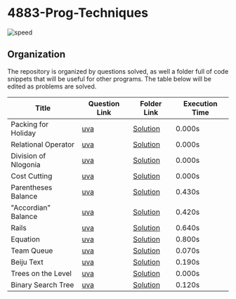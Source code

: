 # 4883-Prog-Techniques

![speed](https://media.giphy.com/media/1C8bHHJturSx2/source.gif)

## Organization

The repository is organized by questions solved, as well a folder full of code snippets that will be useful for other programs. The table below will be edited as problems are solved.

| Title                | Question Link                       | Folder Link                        | Execution Time |
| -------------------- | ----------------------------------- | ---------------------------------- | -------------- |
| Packing for Holiday  | [uva](https://tinyurl.com/y49s6k58) | [Solution](/Assignments/P01/12372) | 0.000s         |
| Relational Operator  | [uva](https://tinyurl.com/y23m7wc2) | [Solution](/Assignments/P01/11172) | 0.000s         |
| Division of Nlogonia | [uva](https://tinyurl.com/yxvrr7d7) | [Solution](/Assignments/P01/11498) | 0.000s         |
| Cost Cutting         | [uva](https://tinyurl.com/y6yfg8fj) | [Solution](/Assignments/P01/11727) | 0.000s         |
| Parentheses Balance  | [uva](https://tinyurl.com/yxcwoznr) | [Solution](/Assignments/P02/637)   | 0.430s         |
| "Accordian" Balance  | [uva](https://tinyurl.com/y22fxcnz) | [Solution](/Assignments/P02/127)   | 0.420s         |
| Rails                | [uva](https://tinyurl.com/yy4mh8c8) | [Solution](/Assignments/P02/514)   | 0.640s         |
| Equation             | [uva](https://tinyurl.com/y3jzt56o) | [Solution](/Assignments/P02/727)   | 0.800s         |
| Team Queue           | [uva](https://tinyurl.com/y5uqphmb) | [Solution](/Assignments/P03/540)   | 0.070s         |
| Beiju Text           | [uva](https://tinyurl.com/y6xszrvq) | [Solution](/Assignments/P03/11988) | 0.190s         |
| Trees on the Level   | [uva](https://tinyurl.com/y68fmeqd) | [Solution](/Assignments/P04/122)   | 0.000s         |
| Binary Search Tree   | [uva](https://tinyurl.com/y2ug3ykx) | [Solution](/Assignments/P04/12347) | 0.120s         |
